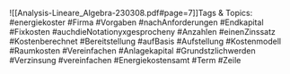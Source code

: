 
![[Analysis-Lineare_Algebra-230308.pdf#page=7]]Tags & Topics:
   #energiekoster
   #Firma
   #Vorgaben
   #nachAnforderungen
   #Endkapital
   #Fixkosten
   #auchdieNotationyxgesprocheny
   #Anzahlen
   #einenZinssatz
   #Kostenberechnet
   #Bereitstellung
   #aufBasis
   #Aufstellung
   #Kostenmodell
   #Raumkosten
   #Vereinfachen
   #Anlagekapital
   #Grundstzlichwerden
   #Verzinsung
   #vereinfachen
   #Energiekostensamt
   #Term
   #Zeile
